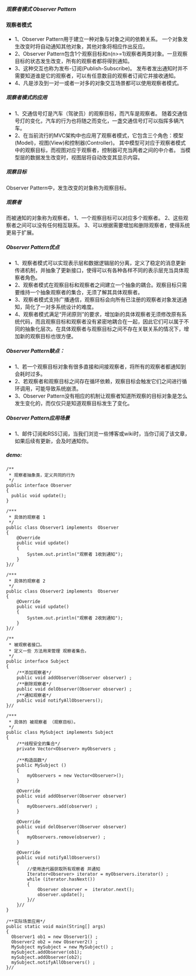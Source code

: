 ##### 观察者模式  Observer Pattern


#### 观察者模式
- 1、Observer Pattern用于建立一种对象与对象之间的依赖关系。
一个对象发生改变时将自动通知其他对象，其他对象将相应作出反应。
- 2、Observer Pattern包含1个观察目标和n(n>=1)观察者两类对象。一旦观察目标的状态发生改变，所有的观察者都将得到通知。
- 3、这种交互也称为发布-订阅(Publish-Subscribe)。
发布者发出通知时并不需要知道谁是它的观察者，可以有任意数目的观察者订阅它并接收通知。
- 4、凡是涉及到一对一或者一对多的对象交互场景都可以使用观察者模式。


##### 观察者模式的应用
- 1、交通信号灯是汽车（驾驶员）的观察目标，而汽车是观察者。
随着交通信号灯的变化，汽车的行为也将随之而变化，一盏交通信号灯可以指挥多辆汽车。
- 2、在当前流行的MVC架构中也应用了观察者模式，它包含三个角色：模型(Model)，视图(View)和控制器(Controller)。
其中模型可对应于观察者模式中的观察目标，而视图对应于观察者，控制器可充当两者之间的中介者。
当模型层的数据发生改变时，视图层将自动改变其显示内容。

##### 观察目标
Observer Pattern中，发生改变的对象称为观察目标。
##### 观察者
而被通知的对象称为观察者。
1、一个观察目标可以对应多个观察者。
2、这些观察者之间可以没有任何相互联系。
3、可以根据需要增加和删除观察者，使得系统更易于扩展。


##### Observer Pattern优点
- 1、观察者模式可以实现表示层和数据逻辑层的分离，定义了稳定的消息更新传递机制，并抽象了更新接口，使得可以有各种各样不同的表示层充当具体观察者角色。
- 2、观察者模式在观察目标和观察者之间建立一个抽象的耦合。观察目标只需要维持一个抽象观察者的集合，无须了解其具体观察者。
- 3、观察者模式支持广播通信，观察目标会向所有已注册的观察者对象发送通知，简化了一对多系统设计的难度。
- 4、观察者模式满足“开闭原则”的要求，增加新的具体观察者无须修改原有系统代码，而且观察目标和观察者没有紧密地耦合在一起，因此它们可以属于不同的抽象化层次。在具体观察者与观察目标之间不存在关联关系的情况下，增加新的观察目标也很方便。

##### Observer Pattern缺点：
- 1、若一个观察目标对象有很多直接和间接观察者，将所有的观察者都通知到会耗时过多。
- 2、若观察者和观察目标之间存在循环依赖，观察目标会触发它们之间进行循环调用，可能导致系统崩溃。
- 3、Observer Pattern没有相应的机制让观察者知道所观察的目标对象是怎么发生变化的，而仅仅只是知道观察目标发生了变化。


##### Observer Pattern应用场景
- 1、邮件订阅和RSS订阅，当我们浏览一些博客或wiki时，当你订阅了该文章，如果后续有更新，会及时通知你。

##### demo:


```
/**
 * 观察者抽象类，定义共同的行为
 */
public interface Observer
{
  public void update();
}
```

```
/***
 * 具体的观察者 1
 */
public class Observer1 implements  Observer
{
	@Override
	public void update()
	{
		System.out.println("观察者 1收到通知");
	}
}//
```


```
/***
 * 具体的观察者 2
 */
public class Observer2 implements  Observer
{
	@Override
	public void update()
	{
		System.out.println("观察者 2收到通知");
	}
}//
```


```
/**
 * 被观察者接口。
 * 定义一些 方法用来管理 观察者集合。
 */
public interface Subject
{
	/**添加观察者*/
	public void addObserver(Observer observer) ;
	/**删除观察者*/
	public void delObserver(Observer observer) ;
	/**通知观察者*/
	public void notifyAllObservers();
}//
```



```
/***
 * 具体的 被观察者 （观察目标）。
 */
public class MySubject implements Subject
{
	/**线程安全的集合*/
	private Vector<Observer> myObservers ;

	/**构造函数*/
	public MySubject ()
	{
		myObservers = new Vector<Observer>();
	}

	@Override
	public void addObserver(Observer observer)
	{
		myObservers.add(observer) ;
	}

	@Override
	public void delObserver(Observer observer)
	{
		myObservers.remove(observer) ;
	}

	@Override
	public void notifyAllObservers()
	{
		//使用迭代器获取所有观察者 并通知
		Iterator<Observer> iterator = myObservers.iterator() ;
		while (iterator.hasNext())
		{
			Observer observer =  iterator.next();
			observer.update();
		}//
	}//
}
```


```
/**实际场景应用*/
public static void main(String[] args)
{
  Observer1 ob1 = new Observer1() ;
  Observer2 ob2 = new Observer2() ;
  MySubject mySubject = new MySubject() ;
  mySubject.addObserver(ob1);
  mySubject.addObserver(ob2);
  mySubject.notifyAllObservers() ;
}//
```
